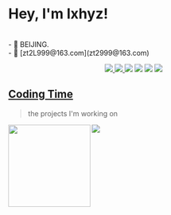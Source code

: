 <h1 >
  Hey, I'm lxhyz!
</h1>
<br/>
- 📍  BEIJING.  <br/>
- 📧  [zt2L999@163.com](zt2999@163.com)
<br/>

<p align="center">
    <a href="https://flutter.cn/"> <img src="https://img.shields.io/badge/Flutter-blue"/> </a>
    <a href="https://www.javascript.com/"> <img src="https://img.shields.io/badge/Vue-42b883"/> </a>
    <a href="https://www.javascript.com/"> <img src="https://img.shields.io/badge/JavaScript-e7005e"/></a>
    <a href="https://www.javascript.com/"> <img src="https://img.shields.io/badge/Dart-40c4ff"/></a>
    <a href="https://html.com/"> <img src="https://img.shields.io/badge/Html-ff764c"/></a>
    <a href="http://www.w3.org/"> <img src="https://img.shields.io/badge/Css-purple"/></a>
</p>

## [Coding Time](https://wakatime.com/@Younger)
> the projects I'm working on

<div>
    <img height="165" align="left" src="https://github-readme-stats.vercel.app/api?username=lxhyz&theme=calm&show_icons=true" />
    <img src="https://github-readme-stats.vercel.app/api/top-langs/?username=lxhyz&hide=html,css,Jupyter+Notebook,ruby,javascript&theme=calm&langs_count=6&layout=compact" />
</div>
